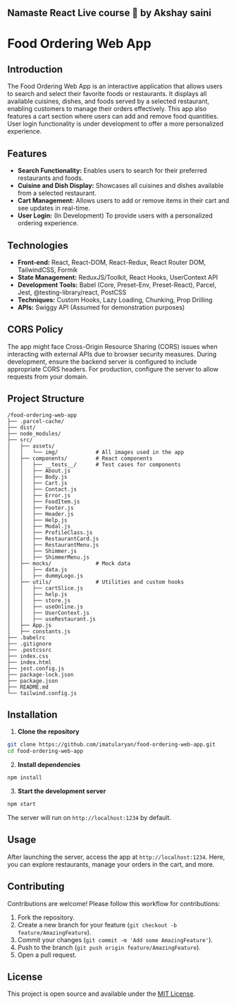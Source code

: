 ## Namaste React Live course 🚀 by Akshay saini

# Food Ordering Web App

## Introduction

The Food Ordering Web App is an interactive application that allows users to search and select their favorite foods or restaurants. It displays all available cuisines, dishes, and foods served by a selected restaurant, enabling customers to manage their orders effectively. This app also features a cart section where users can add and remove food quantities. User login functionality is under development to offer a more personalized experience.

## Features

- **Search Functionality:** Enables users to search for their preferred restaurants and foods.
- **Cuisine and Dish Display:** Showcases all cuisines and dishes available from a selected restaurant.
- **Cart Management:** Allows users to add or remove items in their cart and see updates in real-time.
- **User Login:** (In Development) To provide users with a personalized ordering experience.

## Technologies

- **Front-end:** React, React-DOM, React-Redux, React Router DOM, TailwindCSS, Formik
- **State Management:** ReduxJS/Toolkit, React Hooks, UserContext API
- **Development Tools:** Babel (Core, Preset-Env, Preset-React), Parcel, Jest, @testing-library/react, PostCSS
- **Techniques:** Custom Hooks, Lazy Loading, Chunking, Prop Drilling
- **APIs:** Swiggy API (Assumed for demonstration purposes)

## CORS Policy

The app might face Cross-Origin Resource Sharing (CORS) issues when interacting with external APIs due to browser security measures. During development, ensure the backend server is configured to include appropriate CORS headers. For production, configure the server to allow requests from your domain.

## Project Structure

```
/food-ordering-web-app
├── .parcel-cache/
├── dist/
├── node_modules/
├── src/
│   ├── assets/
│   │   └── img/            # All images used in the app
│   ├── components/         # React components
│   │   ├── __tests__/      # Test cases for components
│   │   ├── About.js
│   │   ├── Body.js
│   │   ├── Cart.js
│   │   ├── Contact.js
│   │   ├── Error.js
│   │   ├── FoodItem.js
│   │   ├── Footer.js
│   │   ├── Header.js
│   │   ├── Help.js
│   │   ├── Modal.js
│   │   ├── ProfileClass.js
│   │   ├── RestaurantCard.js
│   │   ├── RestaurantMenu.js
│   │   ├── Shimmer.js
│   │   ├── ShimmerMenu.js
│   ├── mocks/              # Mock data
│   │   ├── data.js
│   │   ├── dummyLogo.js
│   ├── utils/              # Utilities and custom hooks
│   │   ├── cartSlice.js
│   │   ├── help.js
│   │   ├── store.js
│   │   ├── useOnline.js
│   │   ├── UserContext.js
│   │   ├── useRestaurant.js
│   ├── App.js
│   ├── constants.js
├── .babelrc
├── .gitignore
├── .postcssrc
├── index.css
├── index.html
├── jest.config.js
├── package-lock.json
├── package.json
├── README.md
└── tailwind.config.js
```

## Installation

1. **Clone the repository**

```sh
git clone https://github.com/imatularyan/food-ordering-web-app.git
cd food-ordering-web-app
```

2. **Install dependencies**

```sh
npm install
```

3. **Start the development server**

```sh
npm start
```

The server will run on `http://localhost:1234` by default.

## Usage

After launching the server, access the app at `http://localhost:1234`. Here, you can explore restaurants, manage your orders in the cart, and more.

## Contributing

Contributions are welcome! Please follow this workflow for contributions:

1. Fork the repository.
2. Create a new branch for your feature (`git checkout -b feature/AmazingFeature`).
3. Commit your changes (`git commit -m 'Add some AmazingFeature'`).
4. Push to the branch (`git push origin feature/AmazingFeature`).
5. Open a pull request.

## License

This project is open source and available under the [MIT License](LICENSE.md).

